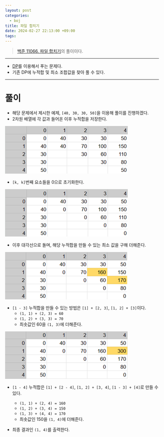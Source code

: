 ```yaml
---
layout: post
categories:
  - boj
title: 파일 합치기
date: 2024-02-27 22:13:00 +09:00
tags:
---
```

>[백준 11066. 파일 합치기](https://www.acmicpc.net/problem/11066)의 풀이이다.


---

- [DP](/algorithm/_posts/2024-02-21-dp)를 이용해서 푸는 문제다.
- 기존 DP에 누적합 및 최소 조합값을 찾아 풀 수 있다.

---

# 풀이
- 해당 문제에서 제시한 예제, `[40, 30, 30, 50]`을 이용해 풀이를 진행하겠다.
- 2차원 배열에 각 값과 들어온 이후 누적합을 저장한다.

![init_table](/public/img/boj_filecomb_init_table.png)


- `[k, k]`번째 요소들을 0으로 초기화한다.

![1st_ctl_table](/public/img/boj_filecomb_1st_ctl_table.png)

- 이후 대각선으로 돌며, 해당 누적합을 만들 수 있는 최소 값을 구해 더해준다.

![init_table](/public/img/boj_filecomb_1st_dia_table.png)

- `[1 - 3]` 누적합을 만들 수 있는 방법은 `[1] + [2, 3]`, `[1, 2] + [3]`이다.
	- `(1, 1) + (2, 3) = 60`
	- `(1, 2) + (3, 3) = 70`
	- 최솟값인 60을 `(1, 3)`에 더해준다.

![init_table](/public/img/boj_filecomb_2nd_dia_table.png)

- `[1 - 4]` 누적합은 `[1] + [2 - 4]`, `[1, 2] + [3, 4]`, `[1 - 3] + [4]`로 만들 수 있다.
	- `(1, 1) + (2, 4) = 160`
	- `(1, 2) + (3, 4) = 150`
	- `(1, 3) + (4, 4) = 170`
	- 최솟값인 150을 `(1, 4)`에 더해준다.

- 최종 결과인 `(1, 4)`를 출력한다.
